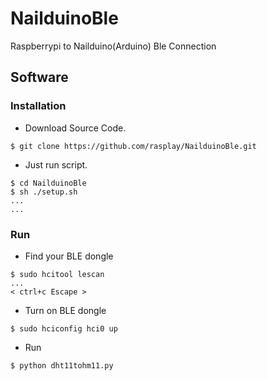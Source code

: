 # NailduinoBle
Raspberrypi to Nailduino(Arduino) Ble Connection

## Software

### Installation
  * Download Source Code.
  ```
  $ git clone https://github.com/rasplay/NailduinoBle.git
  ```
  
  * Just run script.
  ```
  $ cd NailduinoBle
  $ sh ./setup.sh
  ...
  ...
  ```
  
### Run
  * Find your BLE dongle
  ```
  $ sudo hcitool lescan
  ...
  < ctrl+c Escape >
  ```

  * Turn on BLE dongle
  ```
  $ sudo hciconfig hci0 up
  ```
  
  * Run
  ```
  $ python dht11tohm11.py
  ```
  

